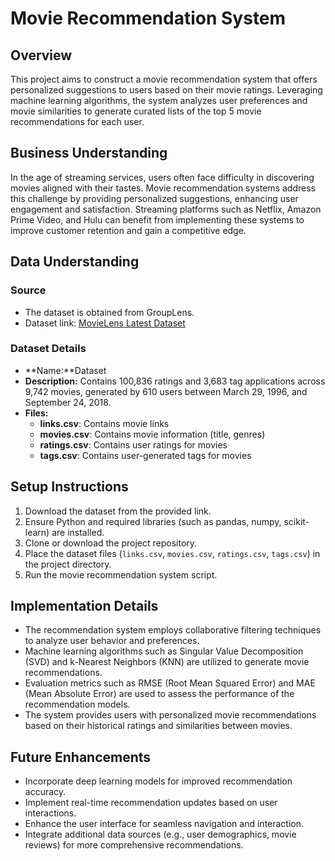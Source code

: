 # Movie Recommendation System

## Overview
This project aims to construct a movie recommendation system that offers personalized suggestions to users based on their movie ratings. Leveraging machine learning algorithms, the system analyzes user preferences and movie similarities to generate curated lists of the top 5 movie recommendations for each user.

## Business Understanding
In the age of streaming services, users often face difficulty in discovering movies aligned with their tastes. Movie recommendation systems address this challenge by providing personalized suggestions, enhancing user engagement and satisfaction. Streaming platforms such as Netflix, Amazon Prime Video, and Hulu can benefit from implementing these systems to improve customer retention and gain a competitive edge.

## Data Understanding
### Source
- The dataset is obtained from GroupLens.
- Dataset link: [MovieLens Latest Dataset](https://grouplens.org/datasets/movielens/latest/)

### Dataset Details
- **Name:**Dataset
- **Description:** Contains 100,836 ratings and 3,683 tag applications across 9,742 movies, generated by 610 users between March 29, 1996, and September 24, 2018.
- **Files:** 
  - **links.csv**: Contains movie links
  - **movies.csv**: Contains movie information (title, genres)
  - **ratings.csv**: Contains user ratings for movies
  - **tags.csv**: Contains user-generated tags for movies

## Setup Instructions
1. Download the dataset from the provided link.
2. Ensure Python and required libraries (such as pandas, numpy, scikit-learn) are installed.
3. Clone or download the project repository.
4. Place the dataset files (`links.csv`, `movies.csv`, `ratings.csv`, `tags.csv`) in the project directory.
5. Run the movie recommendation system script.

## Implementation Details
- The recommendation system employs collaborative filtering techniques to analyze user behavior and preferences.
- Machine learning algorithms such as Singular Value Decomposition (SVD) and k-Nearest Neighbors (KNN) are utilized to generate movie recommendations.
- Evaluation metrics such as RMSE (Root Mean Squared Error) and MAE (Mean Absolute Error) are used to assess the performance of the recommendation models.
- The system provides users with personalized movie recommendations based on their historical ratings and similarities between movies.

## Future Enhancements
- Incorporate deep learning models for improved recommendation accuracy.
- Implement real-time recommendation updates based on user interactions.
- Enhance the user interface for seamless navigation and interaction.
- Integrate additional data sources (e.g., user demographics, movie reviews) for more comprehensive recommendations.


